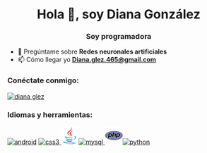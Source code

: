 <h1 align="center">Hola 👋, soy Diana González</h1>
<h3 align="center">Soy programadora</h3>

- 💬 Pregúntame sobre **Redes neuronales artificiales**
- 📫 Cómo llegar yo **Diana.glez.465@gmail.com**

<h3 align="left">Conéctate conmigo:</h3>
<p align="left">
<a href="https://www.linkedin.com/in/diana-glez-088b72238" target="blank"><img align="center" src="https://raw.githubusercontent.com/rahuldkjain/github-profile-readme-generator/master/src/images/icons/Social/linked-in-alt.svg" alt="diana glez" height="30" width="40"/> </a> </p>
<h3 align="left">Idiomas y herramientas: </h3>
<p align="left"> <a href="https://www.developer.android.com" target="_blank" rel="noreferrer">
<img src="https://www.raw.githubusercontent.com /devicons/devicon/master/icons/android/android-original-wordmark.svg" alt="android" width="40" height="40"/></a>
<a href="https://www .w3schools.com/css/" target="_blank" rel="noreferrer"> <img src="https://raw.githubusercontent.com/devicons/devicon/master/icons/css3/css3-original-wordmark. svg" alt="css3" width="40" height="40"/> </a> <a href="https://www.java.com" target="_blank" rel="noreferrer"><img src="https://raw.githubusercontent.com/devicons/devicon/master/icons/java/java-original.svg" alt="java" width="40" height="40"/></a><a href="https://www.mysql.com/" target="_blank" rel="noreferrer"><img src="https://raw.githubusercontent.com/devicons/devicon/master/icons /mysql/mysql-original-wordmark.svg" alt="mysql" width="40" height="40"/></a><a href="https://www.php.net" target=" _blank" rel="noreferrer"> <img src="https://raw.githubusercontent.com/devicons/devicon/master/icons/php/php-original.svg" alt="php" width="40" height ="40"/></a><a href="https://www.python.org" target="_blank" rel="noreferrer"><img src="https://raw.githubusercontent.com /devicons/devicon/master/icons/python/python-original.svg" alt="python" width="40" height="40"/></a></p>
